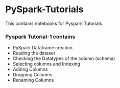# PySpark-Tutorials
This contains notebooks for Pyspark Tutorials

### Pyspark Tutorial-1 contains
* PySpark Dataframe creation
* Reading the dataset
* Checking the Datatypes of the column (schema)
* Selecting columns and Indexing
* Adding Columns
* Dropping Columns
* Renaming Columns
